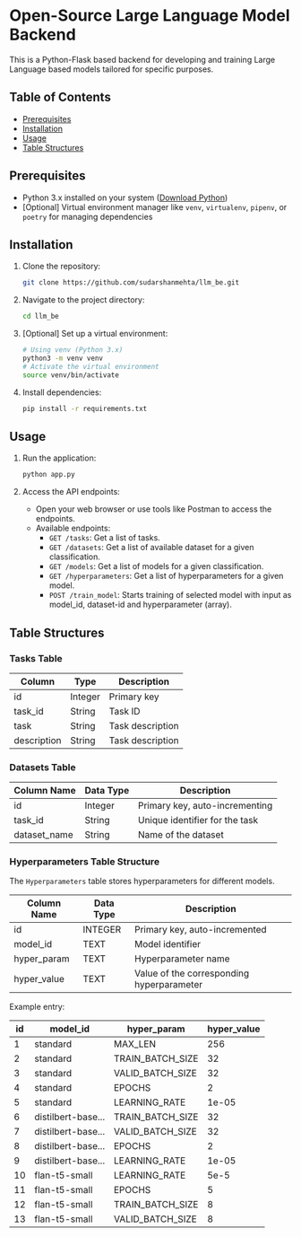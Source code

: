# Open-Source Large Language Model Backend

This is a Python-Flask based backend for developing and training Large Language based models tailored for specific purposes.

## Table of Contents
- [Prerequisites](#prerequisites)
- [Installation](#installation)
- [Usage](#usage)
- [Table Structures](#table-structures)

## Prerequisites

- Python 3.x installed on your system ([Download Python](https://www.python.org/downloads/))
- [Optional] Virtual environment manager like `venv`, `virtualenv`, `pipenv`, or `poetry` for managing dependencies

## Installation

1. Clone the repository:
   ```bash
   git clone https://github.com/sudarshanmehta/llm_be.git
   ```

2. Navigate to the project directory:
   ```bash
   cd llm_be
   ```

3. [Optional] Set up a virtual environment:
   ```bash
   # Using venv (Python 3.x)
   python3 -m venv venv
   # Activate the virtual environment
   source venv/bin/activate
   ```

4. Install dependencies:
   ```bash
   pip install -r requirements.txt
   ```

## Usage

1. Run the application:
   ```bash
   python app.py
   ```

2. Access the API endpoints:
   - Open your web browser or use tools like Postman to access the endpoints.
   - Available endpoints:
     - `GET /tasks`: Get a list of tasks.
     - `GET /datasets`: Get a list of available dataset for a given classification.
     - `GET /models`: Get a list of models for a given classification.
     - `GET /hyperparameters`: Get a list of hyperparameters for a given model.
     - `POST /train_model`: Starts training of selected model with input as model_id, dataset-id and hyperparameter (array).

## Table Structures

### Tasks Table

| Column       | Type    | Description             |
|--------------|---------|-------------------------|
| id           | Integer | Primary key             |
| task_id      | String  | Task ID                 |
| task         | String  | Task description        |
| description  | String  | Task description        |


### Datasets Table

| Column Name | Data Type | Description                              |
|-------------|-----------|------------------------------------------|
| id          | Integer   | Primary key, auto-incrementing           |
| task_id     | String    | Unique identifier for the task           |
| dataset_name| String    | Name of the dataset                      |


### Hyperparameters Table Structure

The `Hyperparameters` table stores hyperparameters for different models.

| Column Name  | Data Type | Description                                      |
|--------------|-----------|--------------------------------------------------|
| id           | INTEGER   | Primary key, auto-incremented                    |
| model_id     | TEXT      | Model identifier                                 |
| hyper_param  | TEXT      | Hyperparameter name                              |
| hyper_value  | TEXT      | Value of the corresponding hyperparameter        |

Example entry:

| id | model_id            | hyper_param      | hyper_value |
|----|---------------------|------------------|-------------|
| 1  | standard            | MAX_LEN          | 256         |
| 2  | standard            | TRAIN_BATCH_SIZE | 32          |
| 3  | standard            | VALID_BATCH_SIZE | 32          |
| 4  | standard            | EPOCHS           | 2           |
| 5  | standard            | LEARNING_RATE    | 1e-05       |
| 6  | distilbert-base...  | TRAIN_BATCH_SIZE | 32          |
| 7  | distilbert-base...  | VALID_BATCH_SIZE | 32          |
| 8  | distilbert-base...  | EPOCHS           | 2           |
| 9  | distilbert-base...  | LEARNING_RATE    | 1e-05       |
| 10 | flan-t5-small       | LEARNING_RATE    | 5e-5        |
| 11 | flan-t5-small       | EPOCHS           | 5           |
| 12 | flan-t5-small       | TRAIN_BATCH_SIZE | 8           |
| 13 | flan-t5-small       | VALID_BATCH_SIZE | 8           |

```

